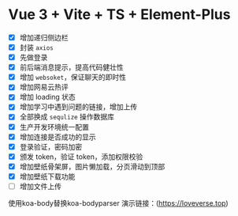 # Vue 3 + Vite + TS + Element-Plus

* [x] 增加递归侧边栏 
* [x] 封装 `axios` 
* [x] 先做登录 
* [x] 前后端消息提示，提高代码健壮性 
* [x] 增加 `websoket`，保证聊天的即时性 
* [x] 增加网易云热评 
* [x] 增加 loading 状态 
* [x] 增加学习中遇到问题的链接，增加上传
* [x] 全部换成 `sequlize` 操作数据库 
* [x] 生产开发环境统一配置 
* [x] 增加连接是否成功的显示 
* [x] 登录验证，密码加密 
* [x] 颁发 token，验证 token，添加权限校验 
* [x] 增加壁纸骨架屏，图片懒加载，分页滑动到顶部 
* [x] 增加壁纸下载功能 
* [ ] 增加文件上传

使用koa-body替换koa-bodyparser
演示链接：(https://loveverse.top)
